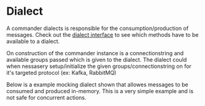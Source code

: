 # Dialect

A commander dialects is responsible for the consumption/production of messages.
Check out the [dialect interface](https://github.com/jeroenrinzema/commander/blob/master/dialect.go) to see which methods have to be available to a dialect.

On construction of the commander instance is a connectionstring and available groups passed which is given to the dialect.
The dialect could when nessasery setup/initialize the given groups/connectionstring on for it's targeted protocol (ex: Kafka, RabbitMQ)

Below is a example mocking dialect shown that allowes messages to be consumed and produced in-memory. This is a very simple example and is not safe for concurrent actions.